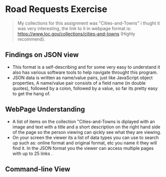  # Road Requests Exercise
 

> My collections for this assignment  was "Cities-and-Towns" i thught it was very interesting, the link to it in webpage format is:
https://www.loc.gov/collections/cities-and-towns (Highly recommend).


## Findings on JSON view
* This format is a self-describing and for some very easy to understand it also has various software tools to help navigate throught this program.
* JSON data is written as name/value pairs, just like JavaScript object properties, A name/value pair consists of a field name (in double quotes), followed by a colon, followed by a value, so far its pretty easy to get the hang of.

  
## WebPage Understanding

* A list of items on the collection "Cities-and-Towns is diplayed with an image and text with a title and a short description on the right hand side of the page so the person viewing can qickly see what they are viewing.
* On your screen the viewer its a list of data types you can use to search up such as: online format and original format, etc you name it they will find it. In the JSON format you the viewer can access multiple pages with up to 25 links .

## Command-line View




   
 
